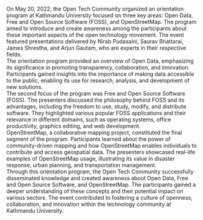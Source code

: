 On May 20, 2022, the Open Tech Community organized an orientation program at
Kathmandu University focused on three key areas: Open Data, Free and Open
Source Software (FOSS), and OpenStreetMap. The program aimed to introduce and
create awareness among the participants about these important aspects of the
open technology movement. The event featured presentations delivered by Nirab
Pudasaini, Saurav Bhattarai, James Shrestha, and Arjun Gautam, who are experts
in their respective fields.  
The orientation program provided an overview of Open Data, emphasizing its
significance in promoting transparency, collaboration, and innovation.
Participants gained insights into the importance of making data accessible to
the public, enabling its use for research, analysis, and development of new
solutions.  
The second focus of the program was Free and Open Source Software (FOSS). The
presenters discussed the philosophy behind FOSS and its advantages, including
the freedom to use, study, modify, and distribute software. They highlighted
various popular FOSS applications and their relevance in different domains,
such as operating systems, office productivity, graphics editing, and web
development.  
OpenStreetMap, a collaborative mapping project, constituted the final segment
of the program. Participants learned about the power of community-driven
mapping and how OpenStreetMap enables individuals to contribute and access
geospatial data. The presenters showcased real-life examples of OpenStreetMap
usage, illustrating its value in disaster response, urban planning, and
transportation management.  
Through this orientation program, the Open Tech Community successfully
disseminated knowledge and created awareness about Open Data, Free and Open
Source Software, and OpenStreetMap. The participants gained a deeper
understanding of these concepts and their potential impact on various sectors.
The event contributed to fostering a culture of openness, collaboration, and
innovation within the technology community at Kathmandu University.

